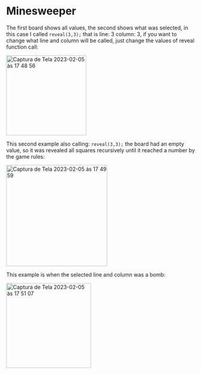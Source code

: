 # Minesweeper

The first board shows all values, the second shows what was selected, in this case I called `reveal(3,3);` that is line: 3 column: 3, if you want to change what line and column will be called, just change the values of reveal function call:

<img width="213" alt="Captura de Tela 2023-02-05 às 17 48 56" src="https://user-images.githubusercontent.com/36545266/216845266-560b2c2e-86c8-44f3-8326-1d597244bc58.png">

This second example also calling: `reveal(3,3);` the board had an empty value, so it was revealed all squares recursively until it reached a number by the game rules: 

<img width="269" alt="Captura de Tela 2023-02-05 às 17 49 59" src="https://user-images.githubusercontent.com/36545266/216845279-3b61a4ae-52da-45ab-9cf8-f6cee593fe44.png">

This example is when the selected line and column was a bomb:

<img width="226" alt="Captura de Tela 2023-02-05 às 17 51 07" src="https://user-images.githubusercontent.com/36545266/216845287-89ae08b9-19b3-4023-ab4b-2d73195c7160.png">
